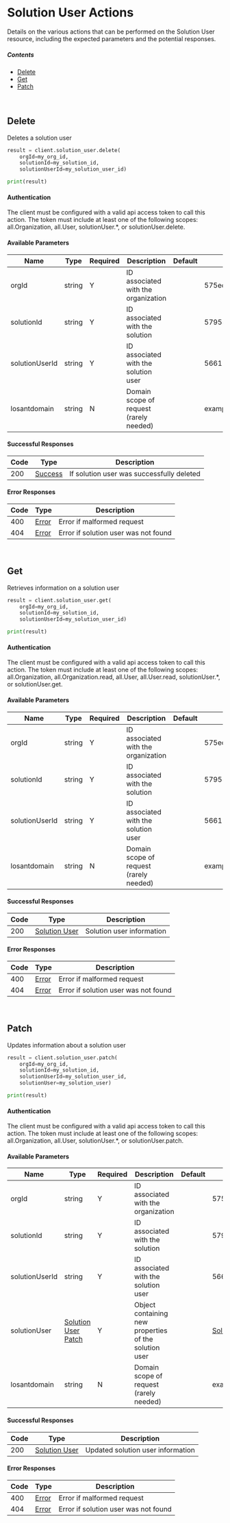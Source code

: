 # Solution User Actions

Details on the various actions that can be performed on the
Solution User resource, including the expected
parameters and the potential responses.

##### Contents

*   [Delete](#delete)
*   [Get](#get)
*   [Patch](#patch)

<br/>

## Delete

Deletes a solution user

```python
result = client.solution_user.delete(
    orgId=my_org_id,
    solutionId=my_solution_id,
    solutionUserId=my_solution_user_id)

print(result)
```

#### Authentication
The client must be configured with a valid api access token to call this
action. The token must include at least one of the following scopes:
all.Organization, all.User, solutionUser.*, or solutionUser.delete.

#### Available Parameters

| Name | Type | Required | Description | Default | Example |
| ---- | ---- | -------- | ----------- | ------- | ------- |
| orgId | string | Y | ID associated with the organization |  | 575ed6e87ae143cd83dc4aa8 |
| solutionId | string | Y | ID associated with the solution |  | 57955788124b37010084c053 |
| solutionUserId | string | Y | ID associated with the solution user |  | 566116085df4b701000258e3 |
| losantdomain | string | N | Domain scope of request (rarely needed) |  | example.com |

#### Successful Responses

| Code | Type | Description |
| ---- | ---- | ----------- |
| 200 | [Success](_schemas.md#success) | If solution user was successfully deleted |

#### Error Responses

| Code | Type | Description |
| ---- | ---- | ----------- |
| 400 | [Error](_schemas.md#error) | Error if malformed request |
| 404 | [Error](_schemas.md#error) | Error if solution user was not found |

<br/>

## Get

Retrieves information on a solution user

```python
result = client.solution_user.get(
    orgId=my_org_id,
    solutionId=my_solution_id,
    solutionUserId=my_solution_user_id)

print(result)
```

#### Authentication
The client must be configured with a valid api access token to call this
action. The token must include at least one of the following scopes:
all.Organization, all.Organization.read, all.User, all.User.read, solutionUser.*, or solutionUser.get.

#### Available Parameters

| Name | Type | Required | Description | Default | Example |
| ---- | ---- | -------- | ----------- | ------- | ------- |
| orgId | string | Y | ID associated with the organization |  | 575ed6e87ae143cd83dc4aa8 |
| solutionId | string | Y | ID associated with the solution |  | 57955788124b37010084c053 |
| solutionUserId | string | Y | ID associated with the solution user |  | 566116085df4b701000258e3 |
| losantdomain | string | N | Domain scope of request (rarely needed) |  | example.com |

#### Successful Responses

| Code | Type | Description |
| ---- | ---- | ----------- |
| 200 | [Solution User](_schemas.md#solution-user) | Solution user information |

#### Error Responses

| Code | Type | Description |
| ---- | ---- | ----------- |
| 400 | [Error](_schemas.md#error) | Error if malformed request |
| 404 | [Error](_schemas.md#error) | Error if solution user was not found |

<br/>

## Patch

Updates information about a solution user

```python
result = client.solution_user.patch(
    orgId=my_org_id,
    solutionId=my_solution_id,
    solutionUserId=my_solution_user_id,
    solutionUser=my_solution_user)

print(result)
```

#### Authentication
The client must be configured with a valid api access token to call this
action. The token must include at least one of the following scopes:
all.Organization, all.User, solutionUser.*, or solutionUser.patch.

#### Available Parameters

| Name | Type | Required | Description | Default | Example |
| ---- | ---- | -------- | ----------- | ------- | ------- |
| orgId | string | Y | ID associated with the organization |  | 575ed6e87ae143cd83dc4aa8 |
| solutionId | string | Y | ID associated with the solution |  | 57955788124b37010084c053 |
| solutionUserId | string | Y | ID associated with the solution user |  | 566116085df4b701000258e3 |
| solutionUser | [Solution User Patch](_schemas.md#solution-user-patch) | Y | Object containing new properties of the solution user |  | [Solution User Patch Example](_schemas.md#solution-user-patch-example) |
| losantdomain | string | N | Domain scope of request (rarely needed) |  | example.com |

#### Successful Responses

| Code | Type | Description |
| ---- | ---- | ----------- |
| 200 | [Solution User](_schemas.md#solution-user) | Updated solution user information |

#### Error Responses

| Code | Type | Description |
| ---- | ---- | ----------- |
| 400 | [Error](_schemas.md#error) | Error if malformed request |
| 404 | [Error](_schemas.md#error) | Error if solution user was not found |
